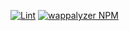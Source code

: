 [![Lint](https://img.shields.io/github/actions/workflow/status/dhavalveera/separate-country-code-n-number/lint.yml?style=for-the-badge)](https://github.com/dhavalveera/separate-country-code-n-number/actions/workflows/validate.yml)
[![wappalyzer NPM](https://img.shields.io/badge/npm-wappalyzer-blue?style=for-the-badge)](https://www.npmjs.com/package/@dhavalveera/separate-country-code-n-number)
